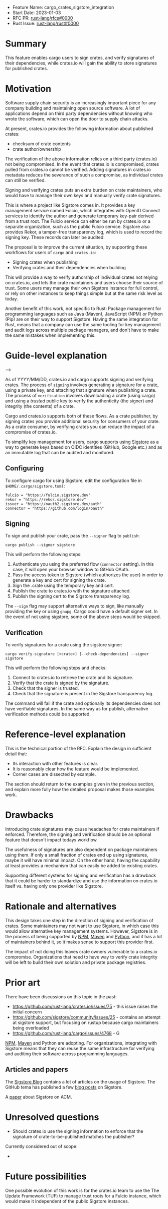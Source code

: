 - Feature Name: cargo_crates_sigstore_integration
- Start Date: 2023-01-03
- RFC PR: [rust-lang/rfcs#0000](https://github.com/rust-lang/rfcs/pull/0000)
- Rust Issue: [rust-lang/rust#0000](https://github.com/rust-lang/rust/issues/0000)

# Summary
[summary]: #summary

This feature enables cargo users to sign crates, and verify signatures of their dependencies, while crates.io will gain the ability to store signatures for published crates.

# Motivation
[motivation]: #motivation

Software supply chain security is an increasingly important piece for any company building and maintaining open source software. A lot of applications depend on third party dependencies without knowing who wrote the software, which can open the door to supply chain attacks. 

At present, crates.io provides the following information about published crates:

* checksum of crate contents
* crate author/ownership

The verification of the above information relies on a third party (crates.io) not being compromised. In the event that crates.io is compromised, crates pulled from crates.io cannot be verified. Adding signatures in crates.io metadata reduces the severance of such a compromise, as individual crates can still be verified.

Signing and verifying crates puts an extra burden on crate maintainers, who would have to manage their own keys and manually verify crate signatures.

This is where a project like Sigstore comes in. It provides a key management service named Fulcio, which integrates with OpenID Connect services to identify the author and generate temporary key-pair derived from a trust root. The Fulcio service can either be run by crates.io or a separate organization, such as the public Fulcio service. Sigstore also provides Rekor, a tamper-free transparency log, which is used to record the signing key. These records can later be audited.

The proposal is to improve the current situation, by supporting these workflows for users of `cargo` and `crates.io`:

* Signing crates when publishing
* Verifying crates and their dependencies when building

This will provide a way to verify authorship of individual crates not relying on crates.io, and lets the crate maintainers and users choose their source of trust. Some users may manage their own Sigstore instance for full control, or rely on other instances to keep things simple but at the same risk level as today.

Another benefit of this work, not specific to Rust: Package management for programming languages such as Java (Maven), JavaScript (NPM) or Python (Pip) are on their way to support Sigstore. Having the same integration for Rust, means that a company can use the same tooling for key management and audit logs across multiple package managers, and don't have to make the same mistakes when implementing this.

<!-- Why are we doing this? What use cases does it support? What is the expected outcome? -->

# Guide-level explanation
[guide-level-explanation]: #guide-level-explanation

<!--
Explain the proposal as if it was already included in the language and you were teaching it to another Rust programmer. That generally means:

- Introducing new named concepts.
- Explaining the feature largely in terms of examples.
- Explaining how Rust programmers should *think* about the feature, and how it should impact the way they use Rust. It should explain the impact as concretely as possible.
- If applicable, provide sample error messages, deprecation warnings, or migration guidance.
- If applicable, describe the differences between teaching this to existing Rust programmers and new Rust programmers.
- Discuss how this impacts the ability to read, understand, and maintain Rust code. Code is read and modified far more often than written; will the proposed feature make code easier to maintain?

For implementation-oriented RFCs (e.g. for compiler internals), this section should focus on how compiler contributors should think about the change, and give examples of its concrete impact. For policy RFCs, this section should provide an example-driven introduction to the policy, and explain its impact in concrete terms. -->
-->

As of YYYY/MM/DD, crates.io and cargo supports signing and verifying crates. The process of `signing` involves generating a signature for a crate, using a private key, and attaching that signature when publishing a crate. The process of `verification` involves downloading a crate (using cargo) and using a _trusted_ public key to verify the authenticity (the signer) and integrity (the contents) of a crate.

Cargo and crates.io supports both of these flows. As a crate publisher, by signing crates you provide additional security for consumers of your crate. As a crate consumer, by verifying crates you can reduce the impact of a compromise of crates.io.

To simplify key management for users, cargo supports using [Sigstore](https://sigstore.dev) as a way to generate keys based on OIDC identities (GitHub, Google etc.) and as an immutable log that can be audited and monitored.

## Configuring

To configure cargo for using Sigstore, edit the configuration file in `$HOME/.cargo/sigstore.toml`:

```
fulcio = "https://fulcio.sigstore.dev"
rekor = "https://rekor.sigstore.dev"
issuer = "https://oauth2.sigstore.dev/auth"
connector = "https://github.com/login/oauth"
```

## Signing

To sign and publish your crate, pass the `--signer` flag to `publish`:

```
cargo publish --signer sigstore
```

This will perform the following steps:

1. Authenticate you using the preferred flow (`connector` setting). In this case, it will open your browser window to GitHub OAuth.
1. Pass the access token to Sigstore (which authorizes the user) in order to generate a key and cert for signing the crate.
1. Sign the .crate using the temporary key and cert.
1. Publish the crate to crates.io with the signature attached.
1. Publish the signing cert to the Sigstore transparency log.

The `--sign` flag may support alternative ways to sign, like manually providing the key or using `gnupg`. Cargo could have a default signer set. In the event of not using sigstore, some of the above steps would be skipped.

## Verification

To verify signatures for a crate using the sigstore signer:

```
cargo verify-signature [<crate>] [--check-dependencies] --signer sigstore
```

This will perform the following steps and checks:

1. Connect to crates.io to retrieve the crate and its signature.
1. Verify that the crate is signed by the signature.
1. Check that the signer is trusted.
1. Check that the signature is present in the Sigstore transparency log.

The command will fail if the crate and optionally its dependencies does not have verifiable signatures. In the same way as for publish, alternative verification methods could be supported.

# Reference-level explanation
[reference-level-explanation]: #reference-level-explanation

This is the technical portion of the RFC. Explain the design in sufficient detail that:

- Its interaction with other features is clear.
- It is reasonably clear how the feature would be implemented.
- Corner cases are dissected by example.

The section should return to the examples given in the previous section, and explain more fully how the detailed proposal makes those examples work.

# Drawbacks
[drawbacks]: #drawbacks

<!-- Why should we *not* do this? -->

Introducing crate signatures may cause headaches for crate maintainers if enforced. Therefore, the signing and verification should be an optional feature that doesn't impact todays workflow.

The usefulness of signatures are also dependent on package maintainers using them. If only a small fraction of crates end up using signatures, maybe it will have minimal impact. On the other hand, having the capability at least provides a mechanism that can easily be added to existing crates.

Supporting different systems for signing and verification has a drawback that it could be harder to standardize and use the information on crates.io itself vs. having only one provider like Sigstore.

# Rationale and alternatives
[rationale-and-alternatives]: #rationale-and-alternatives

<!--
- Why is this design the best in the space of possible designs?
- What other designs have been considered and what is the rationale for not choosing them?
- What is the impact of not doing this?
-->

This design takes one step in the direction of signing and verification of crates. Some maintainers may not want to use Sigstore, in which case this would allow alternative key management systems. However, Sigstore is in the process of being supported by [NPM](https://thenewstack.io/npm-to-adopt-sigstore-for-software-supply-chain-security/), [Maven](https://blog.sonatype.com/maven-central-and-sigstore) and [Python](https://www.python.org/download/sigstore/), and it has a lot of maintainers behind it, so it makes sense to support this provider first.

The impact of not doing this leaves crate owners vulnerable to a crates.io compromise. Organizations that need to have way to verify crate integrity will be left to build their own solution and private package registries.

# Prior art
[prior-art]: #prior-art

There have been discussions on this topic in the past:

* https://github.com/rust-lang/crates.io/issues/75 - this issue raises the initial concern
* https://github.com/sigstore/community/issues/25 - contains an attempt at sigstore support, but focusing on rustup because cargo maintainers being overloaded
* https://github.com/rust-lang/cargo/issues/4768 - G

[NPM](https://thenewstack.io/npm-to-adopt-sigstore-for-software-supply-chain-security/), [Maven](https://blog.sonatype.com/maven-central-and-sigstore) and Python are adopting. For organizations, integrating with Sigstore means that they can reuse the same infrastructure for verifying and auditing their software across programming languages.

## Articles and papers

The [Sigstore Blog](https://blog.sigstore.dev/) contains a lot of articles on the usage of Sigstore. The GitHub tema has published a few [blog posts](https://github.blog/2022-10-25-why-were-excited-about-the-sigstore-general-availability/) on Sigstore. 

A [paper](https://dl.acm.org/doi/abs/10.1145/3548606.3560596) about Sigstore on ACM.

<!--
- For language, library, cargo, tools, and compiler proposals: Does this feature exist in other programming languages and what experience have their community had?
- For community proposals: Is this done by some other community and what were their experiences with it?
- For other teams: What lessons can we learn from what other communities have done here?
- Papers: Are there any published papers or great posts that discuss this? If you have some relevant papers to refer to, this can serve as a more detailed theoretical background.

This section is intended to encourage you as an author to think about the lessons from other languages, provide readers of your RFC with a fuller picture.
If there is no prior art, that is fine - your ideas are interesting to us whether they are brand new or if it is an adaptation from other languages.

Note that while precedent set by other languages is some motivation, it does not on its own motivate an RFC.
Please also take into consideration that rust sometimes intentionally diverges from common language features. 
-->

# Unresolved questions
[unresolved-questions]: #unresolved-questions

- Should crates.io use the signing information to enforce that the signature of crate-to-be-published matches the publisher?


Currently considered out of scope:

* 
<!--
- What parts of the design do you expect to resolve through the RFC process before this gets merged?
- What parts of the design do you expect to resolve through the implementation of this feature before stabilization?
- What related issues do you consider out of scope for this RFC that could be addressed in the future independently of the solution that comes out of this RFC?
-->

# Future possibilities
[future-possibilities]: #future-possibilities

One possible evolution of this work is for the crates.io team to use the The Update Framework (TUF) to manage trust roots for a Fulcio instance, which would make it independent of the public Sigstore instances. 

<!--
Think about what the natural extension and evolution of your proposal would
be and how it would affect the language and project as a whole in a holistic
way. Try to use this section as a tool to more fully consider all possible
interactions with the project and language in your proposal.
Also consider how this all fits into the roadmap for the project
and of the relevant sub-team.

This is also a good place to "dump ideas", if they are out of scope for the
RFC you are writing but otherwise related.

If you have tried and cannot think of any future possibilities,
you may simply state that you cannot think of anything.

Note that having something written down in the future-possibilities section
is not a reason to accept the current or a future RFC; such notes should be
in the section on motivation or rationale in this or subsequent RFCs.
The section merely provides additional information.
-->
